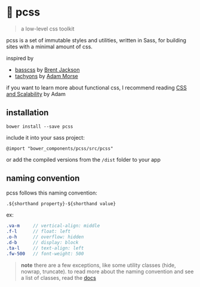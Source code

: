 # 🐧  pcss

> a low-level css toolkit

pcss is a set of immutable styles and utilities, written in Sass, for building sites with a minimal amount of css.

inspired by
* [basscss](https://basscss.com) by [Brent Jackson](https://twitter.com/jxnblk)
* [tachyons](https://tachyons.io) by [Adam Morse](https://twitter.com/mrmrs_)

if you want to learn more about functional css, I recommend reading [CSS and Scalability](http://mrmrs.io/writing/2016/03/24/scalable-css/) by Adam

## installation

```
bower install --save pcss
```

include it into your sass project:

```
@import "bower_components/pcss/src/pcss"
```

or add the compiled versions from the `/dist` folder to your app

##  naming convention

pcss follows this naming convention:

```css
.${shorthand property}-${shorthand value}
```

ex:

```sass
.va-m     // vertical-align: middle
.f-l      // float: left
.o-h      // overflow: hidden
.d-b      // display: block
.ta-l     // text-align: left
.fw-500   // font-weight: 500
```

> **note** there are a few exceptions, like some utility classes (hide, nowrap, truncate). to read more about the naming convention and see a list of classes, read the [docs]()
